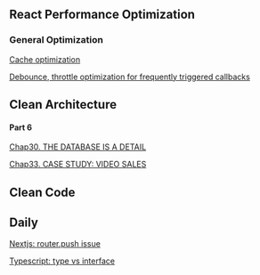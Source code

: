 ## React Performance Optimization

### General Optimization

[Cache optimization](./react-performance-optimization/general-optimization/04-cache-optimization.md)

[Debounce, throttle optimization for frequently triggered callbacks
](./react-performance-optimization/general-optimization/05-debounce-throttle.md)

## Clean Architecture

#### Part 6

[Chap30. THE DATABASE IS A DETAIL](./clean-architecture/part6-chap30.md)

[Chap33. CASE STUDY: VIDEO SALES](./clean-architecture/part6-chap33.md)


## Clean Code


## Daily
[Nextjs: router.push issue](./daily/nextjs-router-push-in-mobile.md)

[Typescript: type vs interface](./daily/type-vs-interface.md)
